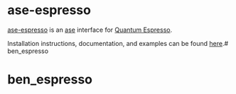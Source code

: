 ase-espresso
============

[ase-espresso](https://github.com/vossjo/ase-espresso) is an [ase](https://wiki.fysik.dtu.dk/ase/) interface for [Quantum Espresso](http://www.quantum-espresso.org/).

Installation instructions, documentation, and examples can be found [here](https://github.com/vossjo/ase-espresso/wiki).# ben_espresso
# ben_espresso
